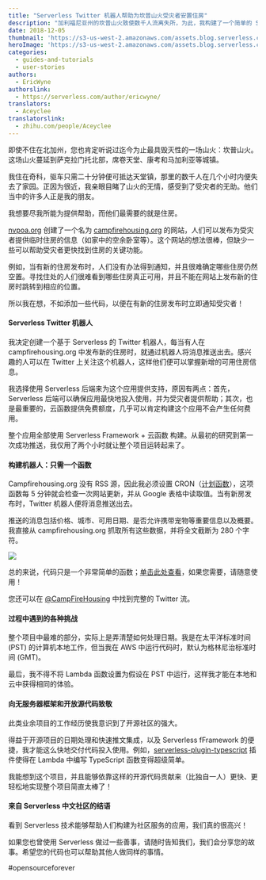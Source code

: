 ```yaml
---
title: "Serverless Twitter 机器人帮助为坎普山火受灾者安置住房"
description: "加利福尼亚州的坎普山火致使数千人流离失所，为此，我构建了一个简单的 Serverless Twitter 机器人来帮助将受灾者安置在临时住房！"
date: 2018-12-05
thumbnail: 'https://s3-us-west-2.amazonaws.com/assets.blog.serverless.com/camp-fire/camp-fire-housing-thumb.jpg'
heroImage: 'https://s3-us-west-2.amazonaws.com/assets.blog.serverless.com/camp-fire/camp-fire-housing.jpg'
categories:
  - guides-and-tutorials
  - user-stories
authors:
  - EricWyne
authorslink:
  - https://serverless.com/author/ericwyne/
translators:
  - Aceyclee
translatorslink:
  - zhihu.com/people/Aceyclee
---
```


即使不住在北加州，您也肯定听说过迄今为止最具毁灭性的一场山火：坎普山火。这场山火蔓延到萨克拉门托北部，席卷天堂、康考和马加利亚等城镇。

我住在奇科，驱车只需二十分钟便可抵达天堂镇，那里的数千人在几个小时内便失去了家园。正因为很近，我亲眼目睹了山火的无情，感受到了受灾者的无助。他们当中的许多人正是我的朋友。

我想要尽我所能为提供帮助，而他们最需要的就是住房。

[nvpoa.org](https://www.nvpoa.org/) 创建了一个名为 [campfirehousing.org](https://www.campfirehousing.org/) 的网站，人们可以发布为受灾者提供临时住房的信息（如家中的空余卧室等）。这个网站的想法很棒，但缺少一些可以帮助受灾者更快找到住房的关键功能。

例如，当有新的住房发布时，人们没有办法得到通知，并且很难确定哪些住房仍然空置。寻找住处的人们很难看到哪些住房真正可用，并且不能在网站上发布新的住房时跳转到相应的位置。

所以我在想，不如添加一些代码，以便在有新的住房发布时立即通知受灾者！

####  Serverless Twitter 机器人

我决定创建一个基于 Serverless 的 Twitter 机器人，每当有人在 campfirehousing.org 中发布新的住房时，就通过机器人将消息推送出去。感兴趣的人可以在 Twitter 上关注这个机器人，这样他们便可以掌握新增的可用住房信息。

我选择使用 Serverless  后端来为这个应用提供支持，原因有两点：首先，Serverless 后端可以确保应用最快地投入使用，并为受灾者提供帮助；其次，也是最重要的，云函数提供免费额度，几乎可以肯定构建这个应用不会产生任何费用。

整个应用全部使用 Serverless Framework + 云函数 构建。从最初的研究到第一次成功推送，我仅用了两个小时就让整个项目运转起来了。

#### 构建机器人：只需一个函数

Campfirehousing.org 没有 RSS 源，因此我必须设置 CRON（[计划函数](https://serverless.com/framework/docs/providers/aws/events/schedule/)），这项函数每 5 分钟就会检查一次网站更新，并从 Google 表格中读取值。当有新房发布时，Twitter 机器人便将消息推送出去。

推送的消息包括价格、城市、可用日期、是否允许携带宠物等重要信息以及概要。我直接从 campfirehousing.org 抓取所有这些数据，并将全文截断为 280 个字符。

![](https://main.qcloudimg.com/raw/9a6b431fd1e796658b5963ac5f3b2bce.png)

总的来说，代码只是一个非常简单的函数；[单击此处查看](https://gist.github.com/ecwyne/0438408804cd6e1023ba381c4cb5efc9)，如果您需要，请随意使用！

您还可以在 [@CampFireHousing](https://twitter.com/CampFireHousing) 中找到完整的 Twitter 流。

#### 过程中遇到的各种挑战

整个项目中最难的部分，实际上是弄清楚如何处理日期。我是在太平洋标准时间 (PST) 的计算机本地工作，但当我在 AWS 中运行代码时，默认为格林尼治标准时间 (GMT)。

最后，我不得不将 Lambda 函数设置为假设在 PST 中运行，这样我才能在本地和云中获得相同的体验。

#### 向无服务器框架和开放源代码致敬

此类业余项目的工作经历使我意识到了开源社区的强大。

得益于开源项目的日期处理和快速推文集成，以及 Serverless fFramework 的便捷，我才能这么快地交付代码投入使用。例如，[serverless-plugin-typescript](https://github.com/prisma/serverless-plugin-typescript) 插件使得在 Lambda 中编写 TypeScript 函数变得超级简单。

我能想到这个项目，并且能够依靠这样的开源代码贡献来（比独自一人）更快、更轻松地实现整个项目简直太棒了！

#### 来自 Serverless 中文社区的结语

看到 Serverless 技术能够帮助人们构建为社区服务的应用，我们真的很高兴！

如果您也曾使用 Serverless 做过一些善事，请随时告知我们，我们会分享您的故事。希望您的代码也可以帮助其他人做同样的事情。

#opensourceforever
